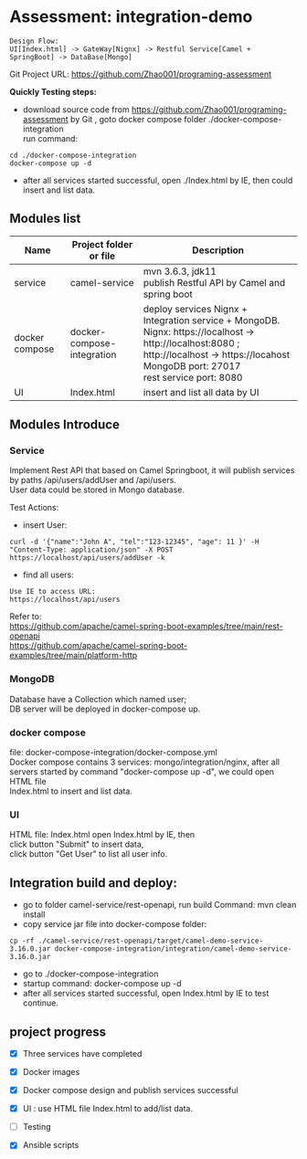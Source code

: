 # Assessment: integration-demo

```
Design Flow:
UI[Index.html] -> GateWay[Nignx] -> Restful Service[Camel + SpringBoot] -> DataBase[Mongo]

```

Git Project URL: https://github.com/Zhao001/programing-assessment 

**Quickly Testing steps:**
- download source code from  https://github.com/Zhao001/programing-assessment  by Git , goto docker compose folder ./docker-compose-integration  
run command:
```
cd ./docker-compose-integration  
docker-compose up -d
```
- after all services started successful,  open ./Index.html by IE, then could insert and list data.

## Modules list
| Name           | Project folder or file     | Description                                                                                                                                                                                                  |
|----------------|----------------------------|--------------------------------------------------------------------------------------------------------------------------------------------------------------------------------------------------------------|
| service        | camel-service              | mvn 3.6.3, jdk11  <br/> publish Restful API by Camel and spring boot                                                                                                                                         | 
| docker compose | docker-compose-integration | deploy services Nignx + Integration service + MongoDB. <br/>Nignx: https://localhost -> http://localhost:8080 ; http://localhost -> https://locahost  <br/>MongoDB port: 27017  <br/>rest service port: 8080 | 
| UI             | Index.html                 | insert and list all data by UI                                                                                                                                                                               |



## Modules Introduce

### Service
Implement Rest API that based on Camel Springboot, it will publish services by paths /api/users/addUser and /api/users.  
User data could be stored in Mongo database. 

Test Actions:  

- insert User:
```
curl -d '{"name":"John A", "tel":"123-12345", "age": 11 }' -H "Content-Type: application/json" -X POST https://localhost/api/users/addUser -k
```
- find all users:
```
Use IE to access URL: 
https://localhost/api/users
```

Refer to:  
https://github.com/apache/camel-spring-boot-examples/tree/main/rest-openapi  
https://github.com/apache/camel-spring-boot-examples/tree/main/platform-http

### MongoDB
Database have a Collection which named user;  
DB server will be deployed in docker-compose up.  

### docker compose
file: docker-compose-integration/docker-compose.yml  
Docker compose contains 3 services: mongo/integration/nginx, 
after all servers started by command "docker-compose up -d", we could open HTML file  
Index.html to insert and list data.

### UI
HTML file: Index.html
open Index.html by IE, then  
click button "Submit" to insert data,   
click button "Get User" to list all user info.

## Integration build and deploy:
- go to folder camel-service/rest-openapi, run build Command: mvn clean install
- copy service jar file into docker-compose folder: 
```
cp -rf ./camel-service/rest-openapi/target/camel-demo-service-3.16.0.jar docker-compose-integration/integration/camel-demo-service-3.16.0.jar
```
- go to ./docker-compose-integration
- startup command: docker-compose up -d
- after all services started successful, open Index.html by IE to test continue.

## project progress
- [x] Three services have completed
- [x] Docker images
- [x] Docker compose design and publish services successful
- [x] UI : use HTML file Index.html to add/list data.
- [ ] Testing
- [x] Ansible scripts


